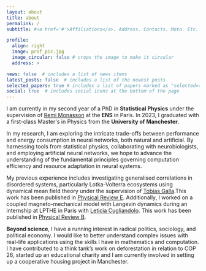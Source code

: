 ```yaml
---
layout: about
title: about
permalink: /
subtitle: #<a href='#'>Affiliations</a>. Address. Contacts. Moto. Etc.

profile:
  align: right
  image: prof_pic.jpg
  image_circular: false # crops the image to make it circular
  address: >

news: false  # includes a list of news items
latest_posts: false  # includes a list of the newest posts
selected_papers: true # includes a list of papers marked as "selected={true}"
social: true  # includes social icons at the bottom of the page
---
```


I am currently in my second year of a PhD in **Statistical Physics** under the supervision of [Remi Monasson](http://www.phys.ens.fr/~monasson/) at the **ENS** in Paris. In 2023, I graduated with a first-class Master's in Physics from the **University of Manchester**.

In my research, I am exploring the intricate trade-offs between performance and energy consumption in neural networks, both natural and artificial. By harnessing tools from statistical physics, collaborating with neurobiologists, and employing artificial neural networks, we hope to advance the understanding of the fundamental principles governing computation efficiency and resource adaptation in neural systems.

My previous experience includes investigating generalised correlations in disordered systems, particularly Lotka-Volterra ecosystems using dynamical mean field theory under the supervision of [Tobias Galla](https://sites.google.com/view/tobiasgalla/).This work has been published in [Physical Review E](https://journals.aps.org/pre/abstract/10.1103/PhysRevE.111.044202).
Additionally, I worked on a coupled magneto-mechanical model with Langevin dynamics during an internship at LPTHE in Paris with [Leticia Cugliandolo](https://www.lpthe.jussieu.fr/~leticia/). This work has been published in [Physical Review B](https://journals.aps.org/prb/abstract/10.1103/PhysRevB.108.134417).

**Beyond science**, I have a running interest in radical politics, sociology, and political economy. I would like  to better understand complex issues with real-life applications using the skills I have in mathematics and computation. I have contributed to a think tank’s work on deforestation in relation to COP 26, started up an educational charity and I am currently involved in setting up a cooperative housing project in Manchester.
